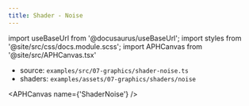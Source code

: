 ```yaml
---
title: Shader - Noise
---
```


import useBaseUrl from '@docusaurus/useBaseUrl';
import styles from '@site/src/css/docs.module.scss';
import APHCanvas from '@site/src/APHCanvas.tsx'

- source: `examples/src/07-graphics/shader-noise.ts`
- shaders: `examples/assets/07-graphics/shaders/noise`

<APHCanvas name={'ShaderNoise'} />

